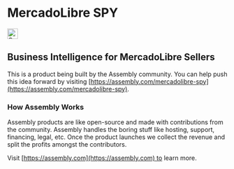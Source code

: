 # MercadoLibre SPY

<a href="https://assembly.com/mercadolibre-spy/bounties?utm_campaign=assemblage&utm_source=mercadolibre-spy&utm_medium=repo_badge"><img src="https://asm-badger.herokuapp.com/mercadolibre-spy/badges/tasks.svg" height="24px" alt="Open Tasks" /></a>

## Business Intelligence for MercadoLibre Sellers

This is a product being built by the Assembly community. You can help push this idea forward by visiting [https://assembly.com/mercadolibre-spy](https://assembly.com/mercadolibre-spy).

### How Assembly Works

Assembly products are like open-source and made with contributions from the community. Assembly handles the boring stuff like hosting, support, financing, legal, etc. Once the product launches we collect the revenue and split the profits amongst the contributors.

Visit [https://assembly.com](https://assembly.com) to learn more.
